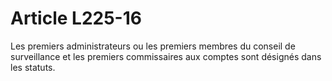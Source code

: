 # Article L225-16

Les premiers administrateurs ou les premiers membres du conseil de surveillance et les premiers commissaires aux comptes sont désignés dans les statuts.